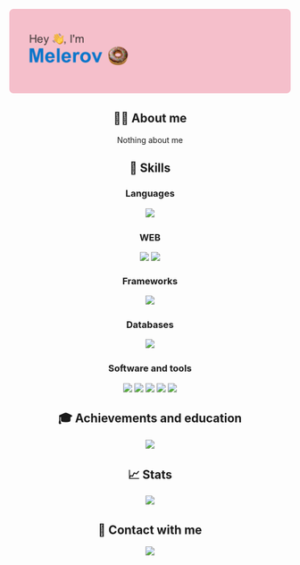 <img
    src="https://github.com/Melerov/Melerov/blob/main/header.svg?raw=true"
      />
     <div align="center">
  <h2>🧑‍💻 About me</h2>
  <p>  
    Nothing about me
    </p>  
 </div>
<div align="center">
  <h2>🚀 Skills</h2>
  <h3>Languages</h3>
  <div id="languages">
    <a>
      <img
        src="https://img.shields.io/badge/java-%23ED8B00.svg?style=for-the-badge&logo=java&logoColor=white"
      />
    </a>
  </div>
    <h3>WEB</h3>
  <div id="web">
    <a>
      <img
        src="https://img.shields.io/badge/html5-%23E34F26.svg?style=for-the-badge&logo=html5&logoColor=white"
      />
        <a>
      <img
        src="https://img.shields.io/badge/css3-%231572B6.svg?style=for-the-badge&logo=css3&logoColor=white"
      />
            </div> 
  <h3>Frameworks</h3>
  <div id="frameworks">
      <a>
      <img
        src="https://img.shields.io/badge/spring-%236DB33F.svg?style=for-the-badge&logo=spring&logoColor=white"
      />
  </div>
  <h3>Databases</h3>
  <div id="databases">
    <a>
      <img
        src="https://img.shields.io/badge/mysql-%2300f.svg?style=for-the-badge&logo=mysql&logoColor=white"
      />
  </div>
  <h3>Software and tools</h3>
  <div id="software-and-tools">
    <a>
      <img
        src="https://img.shields.io/badge/IntelliJIDEA-000000.svg?style=for-the-badge&logo=intellij-idea&logoColor=white"
      />
        <a>
      <img
        src="https://img.shields.io/badge/git-%23F05033.svg?style=for-the-badge&logo=git&logoColor=white"
      />
            <a>
      <img
        src="https://img.shields.io/badge/Visual%20Studio-5C2D91.svg?style=for-the-badge&logo=visual-studio&logoColor=white"
      />
       <a>
      <img
        src="https://img.shields.io/badge/Visual%20Studio%20Code-0078d7.svg?style=for-the-badge&logo=visual-studio-code&logoColor=white"
      />
            <a>
      <img
        src="https://img.shields.io/badge/github-%23121011.svg?style=for-the-badge&logo=github&logoColor=white"
      />   
                
  </div>
</div>
  <h2 align="center" >🎓 Achievements and education </h2>
  <div align="center" id="achievements-education">
      <a><img src="https://readme-typing-svg.demolab.com?font=Fira+Code&size=18&pause=500&center=true&vCenter=true&width=500&height=100&lines=Loading...;204+No+Content;In+the+near+future%2C+content+will+appear+here" /></a>
</div>
<div align="center">
  <h2>📈 Stats</h2>
  <div id="github-stats">
      <a><img src="https://readme-typing-svg.demolab.com?font=Fira+Code&size=18&pause=500&center=true&vCenter=true&width=500&height=100&lines=Loading...;204+No+Content;In+the+near+future%2C+content+will+appear+here" /></a>
</div>
<div align="center">
  <h2>🤝 Contact with me</h2>
  <div id="socials">
       <a href="https://t.me/melerov">
      <img
        src="https://img.shields.io/badge/Telegram-2CA5E0?style=for-the-badge&logo=telegram&logoColor=white"
      />
</div>
    
